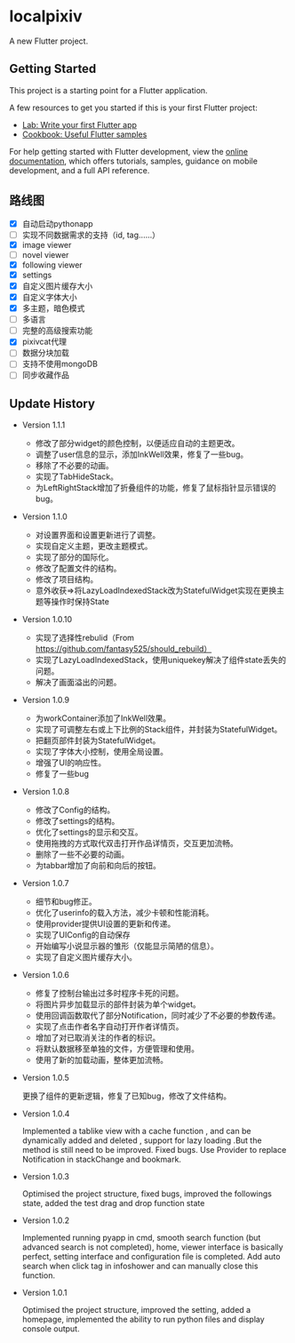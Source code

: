 # localpixiv

A new Flutter project.

## Getting Started

This project is a starting point for a Flutter application.

A few resources to get you started if this is your first Flutter project:

- [Lab: Write your first Flutter app](https://docs.flutter.dev/get-started/codelab)
- [Cookbook: Useful Flutter samples](https://docs.flutter.dev/cookbook)

For help getting started with Flutter development, view the
[online documentation](https://docs.flutter.dev/), which offers tutorials,
samples, guidance on mobile development, and a full API reference.

## 路线图
 - [x] 自动启动pythonapp
 - [ ] 实现不同数据需求的支持（id, tag......）
 - [x] image viewer
 - [ ] novel viewer
 - [x] following viewer
 - [x] settings
 - [x] 自定义图片缓存大小
 - [x] 自定义字体大小
 - [x] 多主题，暗色模式
 - [ ] 多语言
 - [ ] 完整的高级搜索功能
 - [x] pixivcat代理
 - [ ] 数据分块加载
 - [ ] 支持不使用mongoDB
 - [ ] 同步收藏作品
## Update History
 - Version 1.1.1

    - 修改了部分widget的颜色控制，以便适应自动的主题更改。
    - 调整了user信息的显示，添加InkWell效果，修复了一些bug。
    - 移除了不必要的动画。
    - 实现了TabHideStack。
    - 为LeftRightStack增加了折叠组件的功能，修复了鼠标指针显示错误的bug。
 - Version 1.1.0

    - 对设置界面和设置更新进行了调整。
    - 实现自定义主题，更改主题模式。
    - 实现了部分的国际化。
    - 修改了配置文件的结构。
    - 修改了项目结构。
    - 意外收获=>将LazyLoadIndexedStack改为StatefulWidget实现在更换主题等操作时保持State
 - Version 1.0.10

    - 实现了选择性rebulid（From https://github.com/fantasy525/should_rebuild）
    - 实现了LazyLoadIndexedStack，使用uniquekey解决了组件state丢失的问题。
    - 解决了画面溢出的问题。
 - Version 1.0.9

    - 为workContainer添加了InkWell效果。
    - 实现了可调整左右或上下比例的Stack组件，并封装为StatefulWidget。
    - 把翻页部件封装为StatefulWidget。
    - 实现了字体大小控制，使用全局设置。
    - 增强了UI的响应性。
    - 修复了一些bug
 - Version 1.0.8

    - 修改了Config的结构。
    - 修改了settings的结构。
    - 优化了settings的显示和交互。
    - 使用拖拽的方式取代双击打开作品详情页，交互更加流畅。
    - 删除了一些不必要的动画。
    - 为tabbar增加了向前和向后的按钮。
 - Version 1.0.7

    - 细节和bug修正。
    - 优化了userinfo的载入方法，减少卡顿和性能消耗。
    - 使用provider提供UI设置的更新和传递。
    - 实现了UIConfig的自动保存
    - 开始编写小说显示器的雏形（仅能显示简陋的信息）。
    - 实现了自定义图片缓存大小。
 - Version 1.0.6

    - 修复了控制台输出过多时程序卡死的问题。
    - 将图片异步加载显示的部件封装为单个widget。
    - 使用回调函数取代了部分Notification，同时减少了不必要的参数传递。
    - 实现了点击作者名字自动打开作者详情页。
    - 增加了对已取消关注的作者的标识。
    - 将默认数据移至单独的文件，方便管理和使用。
    - 使用了新的加载动画，整体更加流畅。
 - Version 1.0.5

    更换了组件的更新逻辑，修复了已知bug，修改了文件结构。
 - Version 1.0.4

    Implemented a tablike view with a cache function , and can be dynamically added and deleted , support for lazy loading .But the method is still need to be improved.
    Fixed bugs. Use Provider to replace Notification in stackChange and bookmark.
 - Version 1.0.3

    Optimised the project structure, fixed bugs, improved the followings state, added the test drag and drop function state
 - Version 1.0.2

    Implemented running pyapp in cmd, smooth search function (but advanced search is not completed), home, viewer interface is basically perfect, setting interface and configuration file is completed.
    Add auto search when click tag in infoshower and can manually close this function.
 - Version 1.0.1

    Optimised the project structure, improved the setting, added a homepage, implemented the ability to run python files and display console output.